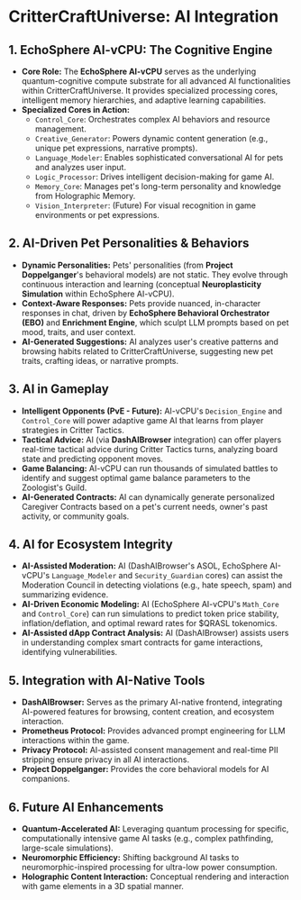 # CritterCraftUniverse: AI Integration

## 1. EchoSphere AI-vCPU: The Cognitive Engine

* **Core Role:** The **EchoSphere AI-vCPU** serves as the underlying quantum-cognitive compute substrate for all advanced AI functionalities within CritterCraftUniverse. It provides specialized processing cores, intelligent memory hierarchies, and adaptive learning capabilities.
* **Specialized Cores in Action:**
    * `Control_Core`: Orchestrates complex AI behaviors and resource management.
    * `Creative_Generator`: Powers dynamic content generation (e.g., unique pet expressions, narrative prompts).
    * `Language_Modeler`: Enables sophisticated conversational AI for pets and analyzes user input.
    * `Logic_Processor`: Drives intelligent decision-making for game AI.
    * `Memory_Core`: Manages pet's long-term personality and knowledge from Holographic Memory.
    * `Vision_Interpreter`: (Future) For visual recognition in game environments or pet expressions.

## 2. AI-Driven Pet Personalities & Behaviors

* **Dynamic Personalities:** Pets' personalities (from **Project Doppelganger**'s behavioral models) are not static. They evolve through continuous interaction and learning (conceptual **Neuroplasticity Simulation** within EchoSphere AI-vCPU).
* **Context-Aware Responses:** Pets provide nuanced, in-character responses in chat, driven by **EchoSphere Behavioral Orchestrator (EBO)** and **Enrichment Engine**, which sculpt LLM prompts based on pet mood, traits, and user context.
* **AI-Generated Suggestions:** AI analyzes user's creative patterns and browsing habits related to CritterCraftUniverse, suggesting new pet traits, crafting ideas, or narrative prompts.

## 3. AI in Gameplay

* **Intelligent Opponents (PvE - Future):** AI-vCPU's `Decision_Engine` and `Control_Core` will power adaptive game AI that learns from player strategies in Critter Tactics.
* **Tactical Advice:** AI (via **DashAIBrowser** integration) can offer players real-time tactical advice during Critter Tactics turns, analyzing board state and predicting opponent moves.
* **Game Balancing:** AI-vCPU can run thousands of simulated battles to identify and suggest optimal game balance parameters to the Zoologist's Guild.
* **AI-Generated Contracts:** AI can dynamically generate personalized Caregiver Contracts based on a pet's current needs, owner's past activity, or community goals.

## 4. AI for Ecosystem Integrity

* **AI-Assisted Moderation:** AI (DashAIBrowser's ASOL, EchoSphere AI-vCPU's `Language_Modeler` and `Security_Guardian` cores) can assist the Moderation Council in detecting violations (e.g., hate speech, spam) and summarizing evidence.
* **AI-Driven Economic Modeling:** AI (EchoSphere AI-vCPU's `Math_Core` and `Control_Core`) can run simulations to predict token price stability, inflation/deflation, and optimal reward rates for $QRASL tokenomics.
* **AI-Assisted dApp Contract Analysis:** AI (DashAIBrowser) assists users in understanding complex smart contracts for game interactions, identifying vulnerabilities.

## 5. Integration with AI-Native Tools

* **DashAIBrowser:** Serves as the primary AI-native frontend, integrating AI-powered features for browsing, content creation, and ecosystem interaction.
* **Prometheus Protocol:** Provides advanced prompt engineering for LLM interactions within the game.
* **Privacy Protocol:** AI-assisted consent management and real-time PII stripping ensure privacy in all AI interactions.
* **Project Doppelganger:** Provides the core behavioral models for AI companions.

## 6. Future AI Enhancements

* **Quantum-Accelerated AI:** Leveraging quantum processing for specific, computationally intensive game AI tasks (e.g., complex pathfinding, large-scale simulations).
* **Neuromorphic Efficiency:** Shifting background AI tasks to neuromorphic-inspired processing for ultra-low power consumption.
* **Holographic Content Interaction:** Conceptual rendering and interaction with game elements in a 3D spatial manner.
